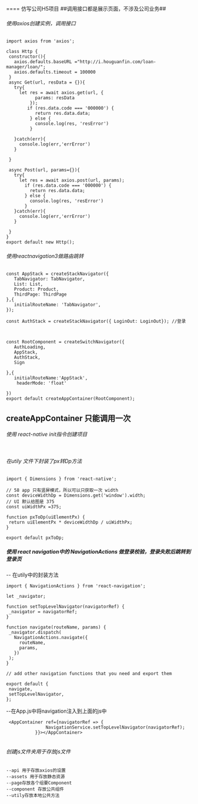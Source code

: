 ==== 仿写公司H5项目
##调用接口都是展示页面，不涉及公司业务##

###### 使用axios创建实例，调用接口

 ```
import axios from 'axios';

class Http {
  constructor(){
    axios.defaults.baseURL ="http://i.houguanfin.com/loan-manager/loan/";
    axios.defaults.timeout = 100000
  }
  async Get(url, resData = {}){
    try{
      let res = await axios.get(url, {
            params: resData
          });
         if (res.data.code === '000000') {
            return res.data.data;
          } else {
            console.log(res, 'resError')
          }

    }catch(err){
      console.log(err,'errError')
    }

  }
 
  async Post(url, params={}){
    try{
      let res = await axios.post(url, params);
        if (res.data.code === '000000') {
          return res.data.data;
        } else {
          console.log(res, 'resError')
        }
    }catch(err){
      console.log(err,'errError')
    }

  }
} 
export default new Http();
 ```

######  使用reactnavigation3做路由跳转
 ```
const AppStack = createStackNavigator({
    TabNavigator: TabNavigator,
    List: List,
    Product: Product,
    ThirdPage: ThirdPage
},{
    initialRouteName: 'TabNavigator',
});

const AuthStack = createStackNavigator({ LoginOut: LoginOut}); //登录



const RootComponent = createSwitchNavigator({
    AuthLoading,
    AppStack,
    AuthStack,
    Sign

},{
    initialRouteName:'AppStack',
     headerMode: 'float'

})
export default createAppContainer(RootComponent);

 ```
## createAppContainer 只能调用一次 ##


###### 使用  react-native init指令创建项目
 ``` react-native init 项目名称
 ```


###### 在utily 文件下封装了px转Dp方法
 ```
import { Dimensions } from 'react-native';

// 58 app 只有竖屏模式，所以可以只获取一次 width
const deviceWidthDp = Dimensions.get('window').width;
// UI 默认给图是 375
const uiWidthPx =375;

function pxToDp(uiElementPx) {
  return uiElementPx * deviceWidthDp / uiWidthPx;
}

export default pxToDp;
 ```

##### 使用 react navigation中的 NavigationActions 做登录校验，登录失败后跳转到登录页

-- 在utily中的封装方法
 ```
import { NavigationActions } from 'react-navigation';

let _navigator;

function setTopLevelNavigator(navigatorRef) {
  _navigator = navigatorRef;
}

function navigate(routeName, params) {
  _navigator.dispatch(
    NavigationActions.navigate({
      routeName,
      params,
    })
  );
}

// add other navigation functions that you need and export them

export default {
  navigate,
  setTopLevelNavigator,
};
 ```

--在App.js中将navigation注入到上面的js中
 ```
  <AppContainer ref={navigatorRef => {
                NavigationService.setTopLevelNavigator(navigatorRef);
            }}></AppContainer>
            
 ```

###### 创建js文件夹用于存放js文件
 ```
 --api 用于存放axios的设置
 --assets 用于存放静态资源
 --page存放各个组要Component
 --component 存放公共组件
 --utily存放本地公共方法
 ```
